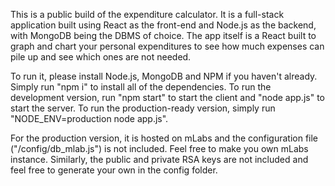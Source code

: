 This is a public build of the expenditure calculator.
It is a full-stack application built using React as the front-end and Node.js as the backend, with MongoDB being the DBMS of choice.
The app itself is a React built to graph and chart your personal expenditures to see how much expenses can pile up and see which ones are not needed.

To run it, please install Node.js, MongoDB and NPM if you haven't already.
Simply run "npm i" to install all of the dependencies.
To run the development version, run "npm start" to start the client and "node app.js" to start the server.
To run the production-ready version, simply run "NODE_ENV=production node app.js".

For the production version, it is hosted on mLabs and the configuration file ("/config/db_mlab.js") is not included. Feel free to make you own mLabs instance.
Similarly, the public and private RSA keys are not included and feel free to generate your own in the config folder.
